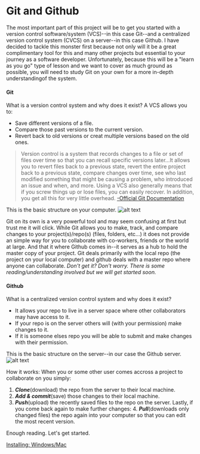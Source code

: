 # Git and Github

The most important part of this project will be to get you started with a version control software/system (VCS)--in this case Git--and a centralized version control system (CVCS) on a server--in this case Github. I have decided to tackle this monster first because not only will it be a great complimentary tool for this and many other projects but essential to your journey as a software developer. Unfortunately, because this will be a "learn as you go" type of lesson and we want to cover as much ground as possible, you will need to study Git on your own for a more in-depth understandingof the system.

#### Git
What is a version control system and why does it exist? 
A VCS allows you to:
 - Save different versions of a file.
 - Compare those past versions to the current version.
 - Revert back to old versions or creat multiple versions based on the old ones.
>Version control is a system that records changes to a file or set of files over time so that you can recall specific versions later...It allows you to revert files back to a previous state, revert the entire project back to a previous state, compare changes over time, see who last modified something that might be causing a problem, who introduced an issue and when, and more. Using a VCS also generally means that if you screw things up or lose files, you can easily recover. In addition, you get all this for very little overhead. 
[-Official Git Documentation](https://git-scm.com/book/en/v2/Getting-Started-About-Version-Control)

This is the basic structure on your computer.
![alt text][gitImg1]

Git on its own is a very powerful tool and may seem confusing at first but trust me it will click. While Git allows you to make, track, and compare changes to your project(s)/repo(s) (files, folders, etc...) it does not provide an simple way for you to collaborate with co-workers, friends or the world at large. And that it where Github comes in--it serves as a hub to hold the master copy of your project. Git deals primarily with the local repo (the project on your local computer) and github deals with a master repo where anyone can collaborate. *Don't get it? Don't worry. There is some reading/understanding involved but we will get started soon.*

#### Github
What is a centralized version control system and why does it exist?
 - It allows your repo to live in a server space where other collaborators may have access to it.
 - If your repo is on the server others will (with your permission) make changes to it.
 - If it is someone elses repo you will be able to submit and make changes with their permission.

This is the basic structure on the server--in our case the Github server.  
![alt text][gitImg2] 

How it works: 
When you or some other user comes accross a project to collaborate on you simply:
   1. **_Clone_**(download) the repo from the server to their local machine.
   2. **_Add & commit_**(save) those changes to their local machine.
   3. **_Push_**(upload) the recently saved files to the repo on the server.
Lastly, if you come back again to make further changes:
	 4. **_Pull_**(downloads only changed files) the repo again into your computer so that you can edit the most recent version.
   
Enough reading. Let's get started.

[Installing: Windows/Mac](../InstallingWindows&Mac)

[gitImg1]: https://git-scm.com/book/en/v2/images/local.png
[gitImg2]: https://git-scm.com/book/en/v2/images/centralized.png

   
